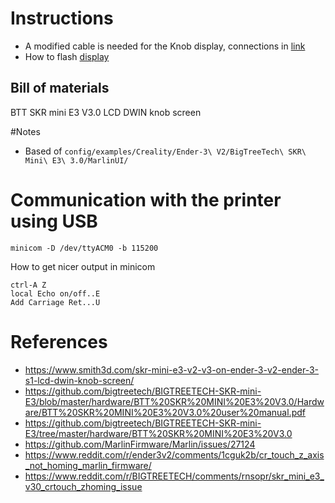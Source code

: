 # Instructions

* A modified cable is needed for the Knob display, connections in [link](https://www.smith3d.com/skr-mini-e3-v2-v3-on-ender-3-v2-ender-3-s1-lcd-dwin-knob-screen/)
* How to flash [display](https://3dprinting.stackexchange.com/questions/21729/how-to-successfully-flash-a-dacai-lcd-screen-of-a-creality-ender-3-v2)

## Bill of materials
BTT SKR mini E3 V3.0
LCD DWIN knob screen

#Notes
* Based of `config/examples/Creality/Ender-3\ V2/BigTreeTech\ SKR\ Mini\ E3\ 3.0/MarlinUI/`

# Communication with the printer using USB
```
minicom -D /dev/ttyACM0 -b 115200
```
How to get nicer output in minicom
```
ctrl-A Z
local Echo on/off..E
Add Carriage Ret...U
```  


# References
* https://www.smith3d.com/skr-mini-e3-v2-v3-on-ender-3-v2-ender-3-s1-lcd-dwin-knob-screen/
* https://github.com/bigtreetech/BIGTREETECH-SKR-mini-E3/blob/master/hardware/BTT%20SKR%20MINI%20E3%20V3.0/Hardware/BTT%20SKR%20MINI%20E3%20V3.0%20user%20manual.pdf
* https://github.com/bigtreetech/BIGTREETECH-SKR-mini-E3/tree/master/hardware/BTT%20SKR%20MINI%20E3%20V3.0
* https://github.com/MarlinFirmware/Marlin/issues/27124
* https://www.reddit.com/r/ender3v2/comments/1cguk2b/cr_touch_z_axis_not_homing_marlin_firmware/
* https://www.reddit.com/r/BIGTREETECH/comments/rnsopr/skr_mini_e3_v30_crtouch_zhoming_issue

